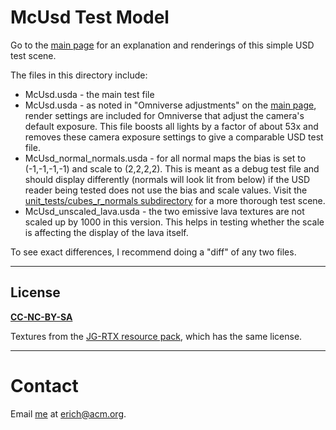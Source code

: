 # McUsd Test Model
Go to the [main page](https://github.com/erich666/McUsd) for an explanation and renderings of this simple USD test scene.

The files in this directory include:
* McUsd.usda - the main test file
* McUsd.usda - as noted in "Omniverse adjustments" on the [main page](https://github.com/erich666/McUsd), render settings are included for Omniverse that adjust the camera's default exposure. This file boosts all lights by a factor of about 53x and removes these camera exposure settings to give a comparable USD test file.
* McUsd_normal_normals.usda - for all normal maps the bias is set to (-1,-1,-1,-1) and scale to (2,2,2,2). This is meant as a debug test file and should display differently (normals will look lit from below) if the USD reader being tested does not use the bias and scale values. Visit the [unit_tests/cubes_r_normals subdirectory](/unit_tests/cubes_r_normals) for a more thorough test scene.
* McUsd_unscaled_lava.usda - the two emissive lava textures are not scaled up by 1000 in this version. This helps in testing whether the scale is affecting the display of the lava itself.

To see exact differences, I recommend doing a "diff" of any two files.

---
## License

**[CC-NC-BY-SA](LICENSE)**

Textures from the [JG-RTX resource pack](https://github.com/jasonjgardner/jg-rtx), which has the same license.

---
# Contact
Email [me](http://erichaines.com) at [erich@acm.org](mailto:erich@acm.org).